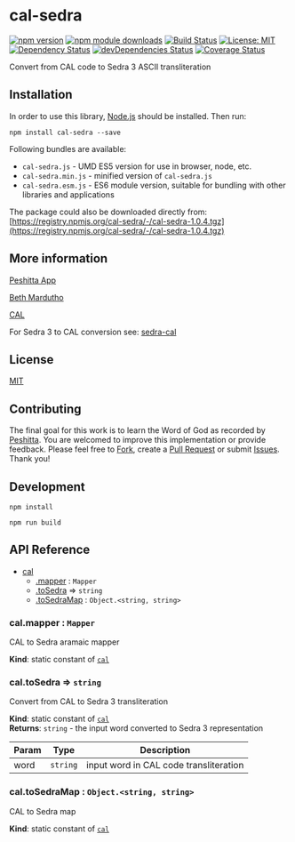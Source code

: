 # cal-sedra

[![npm version](https://badge.fury.io/js/cal-sedra.svg)](https://badge.fury.io/js/cal-sedra)
[![npm module downloads](http://img.shields.io/npm/dt/cal-sedra.svg)](https://www.npmjs.org/package/cal-sedra)
[![Build Status](https://travis-ci.org/peshitta/cal-sedra.svg?branch=master)](https://travis-ci.org/peshitta/cal-sedra)
[![License: MIT](https://img.shields.io/badge/License-MIT-yellow.svg)](https://github.com/peshitta/cal-sedra/blob/master/LICENSE)
[![Dependency Status](https://david-dm.org/peshitta/cal-sedra.svg)](https://david-dm.org/peshitta/cal-sedra)
[![devDependencies Status](https://david-dm.org/peshitta/cal-sedra/dev-status.svg)](https://david-dm.org/peshitta/cal-sedra?type=dev)
[![Coverage Status](https://coveralls.io/repos/github/peshitta/cal-sedra/badge.svg?branch=master)](https://coveralls.io/github/peshitta/cal-sedra?branch=master)

Convert from CAL code to Sedra 3 ASCII transliteration

## Installation
In order to use this library, [Node.js](https://nodejs.org) should be installed. 
Then run:
```
npm install cal-sedra --save
```

Following bundles are available:
* `cal-sedra.js` - UMD ES5 version for use in browser, node, etc.
* `cal-sedra.min.js` - minified version of `cal-sedra.js`
* `cal-sedra.esm.js` - ES6 module version, suitable for bundling with other 
libraries and applications

The package could also be downloaded directly from:
[https://registry.npmjs.org/cal-sedra/-/cal-sedra-1.0.4.tgz](https://registry.npmjs.org/cal-sedra/-/cal-sedra-1.0.4.tgz)

## More information

[Peshitta App](https://peshitta.github.io)

[Beth Mardutho](https://sedra.bethmardutho.org/about/fonts)

[CAL](http://cal1.cn.huc.edu/searching/fullbrowser.html)

For Sedra 3 to CAL conversion see:
[sedra-cal](https://github.com/peshitta/sedra-cal)

## License

[MIT](https://github.com/peshitta/cal-sedra/blob/master/LICENSE)

## Contributing

The final goal for this work is to learn the Word of God as recorded by
[Peshitta](https://en.wikipedia.org/wiki/Peshitta).
You are welcomed to improve this implementation or provide feedback. Please
feel free to [Fork](https://help.github.com/articles/fork-a-repo/), create a
[Pull Request](https://help.github.com/articles/about-pull-requests/) or
submit [Issues](https://github.com/peshitta/cal-sedra/issues).
Thank you!

## Development

```
npm install
```
```
npm run build
```

## API Reference

* [cal](#module_cal)
    * [.mapper](#module_cal.mapper) : <code>Mapper</code>
    * [.toSedra](#module_cal.toSedra) ⇒ <code>string</code>
    * [.toSedraMap](#module_cal.toSedraMap) : <code>Object.&lt;string, string&gt;</code>

<a name="module_cal.mapper"></a>

### cal.mapper : <code>Mapper</code>
CAL to Sedra aramaic mapper

**Kind**: static constant of [<code>cal</code>](#module_cal)  
<a name="module_cal.toSedra"></a>

### cal.toSedra ⇒ <code>string</code>
Convert from CAL to Sedra 3 transliteration

**Kind**: static constant of [<code>cal</code>](#module_cal)  
**Returns**: <code>string</code> - the input word converted to Sedra 3 representation  

| Param | Type | Description |
| --- | --- | --- |
| word | <code>string</code> | input word in CAL code transliteration |

<a name="module_cal.toSedraMap"></a>

### cal.toSedraMap : <code>Object.&lt;string, string&gt;</code>
CAL to Sedra map

**Kind**: static constant of [<code>cal</code>](#module_cal)  
